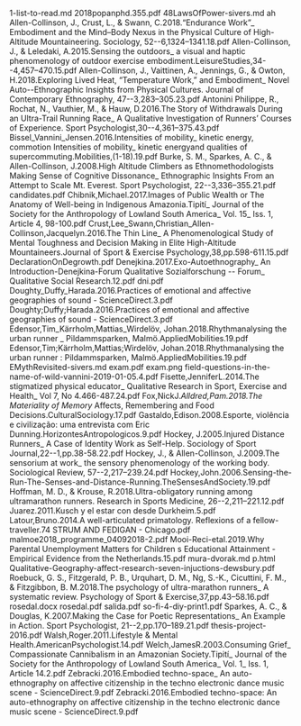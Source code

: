 1-list-to-read.md
2018popanphd.355.pdf
48LawsOfPower-sivers.md
ah
Allen-Collinson, J., Crust, L., & Swann, C.2018.“Endurance Work”_ Embodiment and the Mind–Body Nexus in the Physical Culture of High-Altitude Mountaineering. Sociology, 52--6,1324–1341.18.pdf
Allen-Collinson, J., & Leledaki, A.2015.Sensing the outdoors_ a visual and haptic phenomenology of outdoor exercise embodiment.LeisureStudies,34--4,457–470.15.pdf
Allen-Collinson, J., Vaittinen, A., Jennings, G., & Owton, H.2018.Exploring Lived Heat, “Temperature Work,” and Embodiment_ Novel Auto--Ethnographic Insights from Physical Cultures. Journal of Contemporary Ethnography, 47--3,283–305.23.pdf
Antonini Philippe, R., Rochat, N., Vauthier, M., & Hauw, D.2016.The Story of Withdrawals During an Ultra-Trail Running Race_ A Qualitative Investigation of Runners’ Courses of Experience. Sport Psychologist,30--4,361–375.43.pdf
Bissel_Vannini_Jensen.2016.Intensities of mobility_ kinetic energy, commotion Intensities of mobility_ kinetic energyand qualities of supercommuting.Mobilities,(1-18).19.pdf
Burke, S. M., Sparkes, A. C., & Allen-Collinson, J.2008.High Altitude Climbers as Ethnomethodologists Making Sense of Cognitive Dissonance_ Ethnographic Insights From an Attempt to Scale Mt. Everest. Sport Psychologist, 22--3,336–355.21.pdf
candidates.pdf
Chibnik,Michael.2017.Images of Public Wealth or The Anatomy of Well-being in Indigenous Amazonia.Tipití_ Journal of the Society for the Anthropology of Lowland South America_ Vol. 15_ Iss. 1, Article 4, 98-100.pdf
Crust,Lee_Swann,Christian_Allen-Collinson,Jacquelyn.2016.The Thin Line_ A Phenomenological Study of Mental Toughness and Decision Making in Elite High-Altitude Mountaineers.Journal of Sport & Exercise Psychology,38,pp.598-611.15.pdf
DeclarationOnDegrowth.pdf
Denejkina.2017.Exo-Autoethnography_ An Introduction-Denejkina-Forum Qualitative Sozialforschung -- Forum_ Qualitative Social Research.12.pdf
dni.pdf
Doughty_Duffy_Harada.2016.Practices of emotional and affective geographies of sound - ScienceDirect.3.pdf
Doughty;Duffy;Harada.2016.Practices of emotional and affective geographies of sound - ScienceDirect.3.pdf
Edensor,Tim_Kärrholm,Mattias_Wirdelöv, Johan.2018.Rhythmanalysing the urban runner _ Pildammsparken, Malmö.AppliedMobilities.19.pdf
Edensor,Tim;Kärrholm,Mattias;Wirdelöv, Johan.2018.Rhythmanalysing the urban runner : Pildammsparken, Malmö.AppliedMobilities.19.pdf
EMythRevisited-sivers.md
exam.pdf
exam.png
field-questions-in-the-name-of-wild-vannini-2019-01-05.4.pdf
Fisette,JenniferL.2014.The stigmatized physical educator_ Qualitative Research in Sport, Exercise and Health_ Vol 7, No 4.466-487.24.pdf
Fox,NickJ._Alldred,Pam.2018.The Materiality of Memory_ Affects, Remembering and Food Decisions.CulturalSociology.17.pdf
Gastaldo,Edison.2008.Esporte, violência e civilização: uma entrevista com Eric Dunning.HorizontesAntropologicos.9.pdf
Hockey, J.2005.Injured Distance Runners_ A Case of Identity Work as Self-Help. Sociology of Sport Journal,22--1,pp.38-58.22.pdf
Hockey, J., & Allen-Collinson, J.2009.The sensorium at work_ the sensory phenomenology of the working body. Sociological Review, 57--2,217–239.24.pdf
Hockey,John.2006.Sensing-the-Run-The-Senses-and-Distance-Running.TheSensesAndSociety.19.pdf
Hoffman, M. D., & Krouse, R.2018.Ultra-obligatory running among ultramarathon runners. Research in Sports Medicine, 26--2,211–221.12.pdf
Juarez.2011.Kusch y el estar con desde Durkheim.5.pdf
Latour,Bruno.2014.A well-articulated primatology. Reflexions of a fellow-traveller.74 STRUM AND FEDIGAN - Chicago.pdf
malmoe2018_programme_04092018-2.pdf
Mooi-Reci-etal.2019.Why Parental Unemployment Matters for Children s Educational Attainment - Empirical Evidence from the Netherlands.15.pdf
mura-dvorak.md
p.html
Qualitative-Geography-affect-research-seven-injuctions-dewsbury.pdf
Roebuck, G. S., Fitzgerald, P. B., Urquhart, D. M., Ng, S.-K., Cicuttini, F. M., & Fitzgibbon, B. M.2018.The psychology of ultra-marathon runners_ A systematic review. Psychology of Sport & Exercise,37,pp.43–58.16.pdf
rosedal.docx
rosedal.pdf
salida.pdf
so-fi-4-diy-print1.pdf
Sparkes, A. C., & Douglas, K.2007.Making the Case for Poetic Representations_ An Example in Action. Sport Psychologist, 21--2,pp.170–189.21.pdf
thesis-project-2016.pdf
Walsh,Roger.2011.Lifestyle & Mental Health.AmericanPsychologist.14.pdf
Welch,JamesR.2003.Consuming Grief_ Compassionate Cannibalism in an Amazonian Society.Tipití_ Journal of the Society for the Anthropology of Lowland South America_ Vol. 1_ Iss. 1, Article 14.2.pdf
Zebracki.2016.Embodied techno-space_ An auto-ethnography on affective citizenship in the techno electronic dance music scene - ScienceDirect.9.pdf
Zebracki.2016.Embodied techno-space: An auto-ethnography on affective citizenship in the techno electronic dance music scene - ScienceDirect.9.pdf
